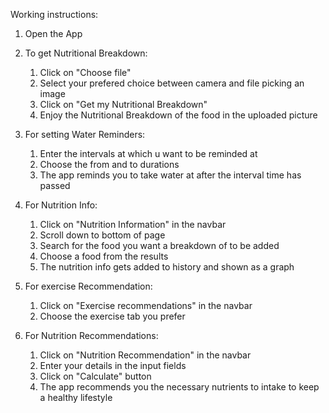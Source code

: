 Working instructions:

1. Open the App
2. To get Nutritional Breakdown:
    1. Click on "Choose file"
    2. Select your prefered choice between camera and file picking an image
    3. Click on "Get my Nutritional Breakdown"
    4. Enjoy the Nutritional Breakdown of the food in the uploaded picture

3. For setting Water Reminders:
    1. Enter the intervals at which u want to be reminded at
    2. Choose the from and to durations
    3. The app reminds you to take water at after the interval time has passed

4. For Nutrition Info:
    1. Click on "Nutrition Information" in the navbar
    1. Scroll down to bottom of page
    2. Search for the food you want a breakdown of to be added
    3. Choose a food  from the results
    4. The nutrition info gets added to history and shown as a graph

5. For exercise Recommendation:
    1. Click on "Exercise recommendations" in the navbar
    2. Choose the exercise tab you prefer

6. For Nutrition Recommendations:
    1. Click on "Nutrition Recommendation" in the navbar
    2. Enter your details in the input fields
    3. Click on "Calculate" button
    4. The app recommends you the necessary nutrients to intake to keep a healthy lifestyle